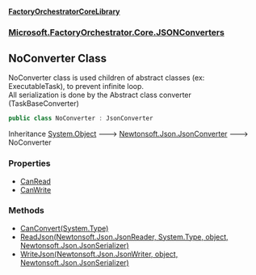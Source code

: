 #### [FactoryOrchestratorCoreLibrary](./FactoryOrchestratorCoreLibrary.md 'FactoryOrchestratorCoreLibrary')
### [Microsoft.FactoryOrchestrator.Core.JSONConverters](./Microsoft-FactoryOrchestrator-Core-JSONConverters.md 'Microsoft.FactoryOrchestrator.Core.JSONConverters')
## NoConverter Class
NoConverter class is used children of abstract classes (ex: ExecutableTask), to prevent infinite loop.  
All serialization is done by the Abstract class converter (TaskBaseConverter)  
```csharp
public class NoConverter : JsonConverter
```
Inheritance [System.Object](https://docs.microsoft.com/en-us/dotnet/api/System.Object 'System.Object') &#129106; [Newtonsoft.Json.JsonConverter](https://docs.microsoft.com/en-us/dotnet/api/Newtonsoft.Json.JsonConverter 'Newtonsoft.Json.JsonConverter') &#129106; NoConverter  
### Properties
- [CanRead](./Microsoft-FactoryOrchestrator-Core-JSONConverters-NoConverter-CanRead.md 'Microsoft.FactoryOrchestrator.Core.JSONConverters.NoConverter.CanRead')
- [CanWrite](./Microsoft-FactoryOrchestrator-Core-JSONConverters-NoConverter-CanWrite.md 'Microsoft.FactoryOrchestrator.Core.JSONConverters.NoConverter.CanWrite')
### Methods
- [CanConvert(System.Type)](./Microsoft-FactoryOrchestrator-Core-JSONConverters-NoConverter-CanConvert(System-Type).md 'Microsoft.FactoryOrchestrator.Core.JSONConverters.NoConverter.CanConvert(System.Type)')
- [ReadJson(Newtonsoft.Json.JsonReader, System.Type, object, Newtonsoft.Json.JsonSerializer)](./Microsoft-FactoryOrchestrator-Core-JSONConverters-NoConverter-ReadJson(Newtonsoft-Json-JsonReader_System-Type_object_Newtonsoft-Json-JsonSerializer).md 'Microsoft.FactoryOrchestrator.Core.JSONConverters.NoConverter.ReadJson(Newtonsoft.Json.JsonReader, System.Type, object, Newtonsoft.Json.JsonSerializer)')
- [WriteJson(Newtonsoft.Json.JsonWriter, object, Newtonsoft.Json.JsonSerializer)](./Microsoft-FactoryOrchestrator-Core-JSONConverters-NoConverter-WriteJson(Newtonsoft-Json-JsonWriter_object_Newtonsoft-Json-JsonSerializer).md 'Microsoft.FactoryOrchestrator.Core.JSONConverters.NoConverter.WriteJson(Newtonsoft.Json.JsonWriter, object, Newtonsoft.Json.JsonSerializer)')
